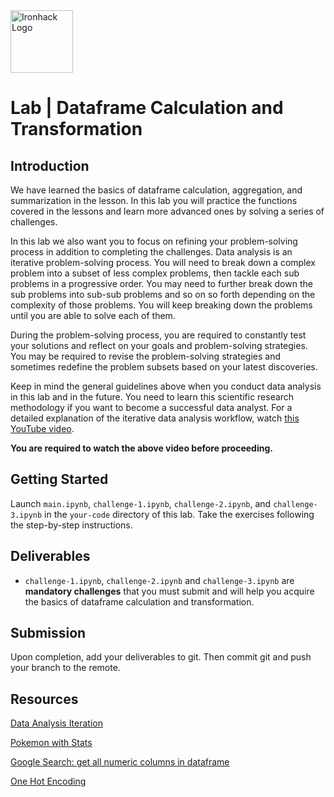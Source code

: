 <img src="https://bit.ly/2VnXWr2" alt="Ironhack Logo" width="100"/>

# Lab | Dataframe Calculation and Transformation

## Introduction

We have learned the basics of dataframe calculation, aggregation, and summarization in the 
lesson. 
In this lab you will practice the functions covered in the lessons and learn more advanced 
ones by solving a series of challenges.

In this lab we also want you to focus on refining your problem-solving process in addition 
to completing the challenges. 
Data analysis is an iterative problem-solving process. 
You will need to break down a complex problem into a subset of less complex problems, 
then tackle each sub problems in a progressive order. 
You may need to further break down the sub problems into sub-sub problems and so on so forth 
depending on the complexity of those problems. 
You will keep breaking down the problems until you are able to solve each of them.

During the problem-solving process, you are required to constantly test your solutions 
and reflect on your goals and problem-solving strategies. 
You may be required to revise the problem-solving strategies and sometimes redefine the 
problem subsets based on your latest discoveries.

Keep in mind the general guidelines above when you conduct data analysis in this lab 
and in the future. 
You need to learn this scientific research methodology if you want to become a successful 
data analyst. 
For a detailed explanation of the iterative data analysis workflow, 
watch [this YouTube video](https://www.youtube.com/watch?v=xOomNicqbkk).

**You are required to watch the above video before proceeding.**

## Getting Started

Launch `main.ipynb`, `challenge-1.ipynb`, `challenge-2.ipynb`, and `challenge-3.ipynb` 
in the `your-code` directory of this lab. 
Take the exercises following the step-by-step instructions.

## Deliverables

* `challenge-1.ipynb`, `challenge-2.ipynb` and `challenge-3.ipynb` are 
**mandatory challenges** that you must submit and will help you acquire the 
basics of dataframe calculation and transformation. 

## Submission

Upon completion, add your deliverables to git. Then commit git and push your branch to the remote.

## Resources

[Data Analysis Iteration](https://www.youtube.com/watch?v=xOomNicqbkk)

[Pokemon with Stats](https://www.kaggle.com/abcsds/pokemon)

[Google Search: get all numeric columns in dataframe](https://www.google.com/search?q=pandas+dataframe+get+all+numeric+columns)

[One Hot Encoding](https://hackernoon.com/what-is-one-hot-encoding-why-and-when-do-you-have-to-use-it-e3c6186d008f)
